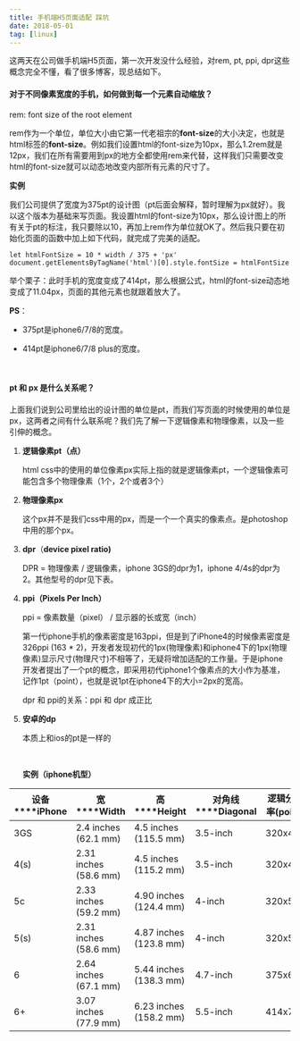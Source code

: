 ```yaml
---
title: 手机端H5页面适配 踩坑
date: 2018-05-01
tag: [linux]
---
```


这两天在公司做手机端H5页面，第一次开发没什么经验，对rem, pt, ppi, dpr这些概念完全不懂，看了很多博客，现总结如下。

#### 对于不同像素宽度的手机，如何做到每一个元素自动缩放？

rem: font size of the root element

rem作为一个单位，单位大小由它第一代老祖宗的**font-size**的大小决定，也就是html标签的**font-size**。例如我们设置html的font-size为10px，那么1.2rem就是12px，我们在所有需要用到px的地方全都使用rem来代替，这样我们只需要改变html的font-size就可以动态地改变内部所有元素的尺寸了。

**实例**

我们公司提供了宽度为375pt的设计图（pt后面会解释，暂时理解为px就好）。我以这个版本为基础来写页面。我设置html的font-size为10px，那么设计图上的所有关于pt的标注，我只要除以10，再加上rem作为单位就OK了。然后我只要在初始化页面的函数中加上如下代码，就完成了完美的适配。

```
let htmlFontSize = 10 * width / 375 + 'px'
document.getElementsByTagName('html')[0].style.fontSize = htmlFontSize
```

举个栗子：此时手机的宽度变成了414pt，那么根据公式，html的font-size动态地变成了11.04px，页面的其他元素也就跟着放大了。

**PS**：

- 375pt是iphone6/7/8的宽度。

- 414pt是iphone6/7/8 plus的宽度。

  ​


#### pt 和 px 是什么关系呢？

上面我们说到公司里给出的设计图的单位是pt，而我们写页面的时候使用的单位是px，这两者之间有什么联系呢？我们先了解一下逻辑像素和物理像素，以及一些引伸的概念。

1. **逻辑像素pt（点）**

   html css中的使用的单位像素px实际上指的就是逻辑像素pt，一个逻辑像素可能包含多个物理像素（1个，2个或者3个）

2. **物理像素px**

   这个px并不是我们css中用的px，而是一个一个真实的像素点。是photoshop中用的那个px。

3. **dpr**（**device pixel ratio)**

   DPR = 物理像素 / 逻辑像素，iphone 3GS的dpr为1，iphone 4/4s的dpr为2。其他型号的dpr见下表。

4. **ppi（Pixels Per Inch）**

   ppi = 像素数量（pixel） / 显示器的长或宽（inch）

   第一代iphone手机的像素密度是163ppi，但是到了iPhone4的时候像素密度是326ppi (163 * 2)，开发者发现初代的1px(物理像素)和iphone4下的1px(物理像素)显示尺寸(物理尺寸)不相等了，无疑将增加适配的工作量。于是iphone开发者提出了一个pt的概念，即采用初代iphone1个像素点的大小作为基准，记作1pt（point），也就是说1pt在iphone4下的大小=2px的宽高。

   dpr 和 ppi的关系：ppi 和 dpr 成正比

5. **安卓的dp**

   本质上和ios的pt是一样的

   ​

   **实例（iphone机型）**

| **设备****iPhone** | **宽****Width**       | **高****Height**       | **对角线****Diagonal** | **逻辑分辨率(point)** | **Scale Factor(dpr)** | **设备分辨率(pixel)**      | **PPI** |
| ------------------ | --------------------- | ---------------------- | ---------------------- | --------------------- | --------------------- | -------------------------- | ------- |
| 3GS                | 2.4 inches (62.1 mm)  | 4.5 inches (115.5 mm)  | 3.5-inch               | 320x480               | @1x                   | 320x480                    | 163     |
| 4(s)               | 2.31 inches (58.6 mm) | 4.5 inches (115.2 mm)  | 3.5-inch               | 320x480               | @2x                   | 640x960                    | 326     |
| 5c                 | 2.33 inches (59.2 mm) | 4.90 inches (124.4 mm) | 4-inch                 | 320x568               | @2x                   | 640x1136                   | 326     |
| 5(s)               | 2.31 inches (58.6 mm) | 4.87 inches (123.8 mm) | 4-inch                 | 320x568               | @2x                   | 640x1136                   | 326     |
| 6                  | 2.64 inches (67.1 mm) | 5.44 inches (138.3 mm) | 4.7-inch               | 375x667               | @2x                   | 750x1334                   | 326     |
| 6+                 | 3.07 inches (77.9 mm) | 6.23 inches (158.2 mm) | 5.5-inch               | 414x736               | @3x                   | (1242x2208->)**1080x1920** | 401     |





